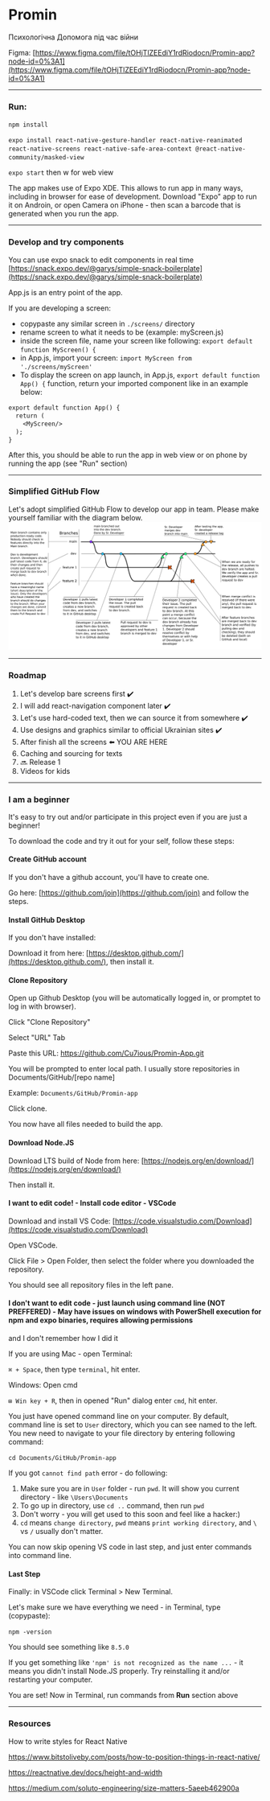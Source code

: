 # Promin
Психологічна Допомога під час війни

Figma: [https://www.figma.com/file/tOHjTlZEEdiY1rdRiodocn/Promin-app?node-id=0%3A1](https://www.figma.com/file/tOHjTlZEEdiY1rdRiodocn/Promin-app?node-id=0%3A1)

-------
### Run: 

`npm install`

`expo install react-native-gesture-handler react-native-reanimated react-native-screens react-native-safe-area-context @react-native-community/masked-view`

`expo start` then w for web view

The app makes use of Expo XDE. This allows to run app in many ways, including in browser for ease of development.
Download "Expo" app to run it on Androin, or open Camera on iPhone - then scan a barcode that is generated when you run the app.

------
### Develop and try components
You can use expo snack to edit components in real time
[https://snack.expo.dev/@garys/simple-snack-boilerplate](https://snack.expo.dev/@garys/simple-snack-boilerplate)

App.js is an entry point of the app.

If you are developing a screen:
- copypaste any similar screen in `./screens/` directory
- rename screen to what it needs to be (example: myScreen.js)
- inside the screen file, name your screen like following: `export default function MyScreen() {`
- in App.js, import your screen: `import MyScreen from './screens/myScreen'`
- To display the screen on app launch, in App.js, `export default function App() {` function, return your imported component like in an example below: 
```
export default function App() {
  return (
    <MyScreen/>
  );
}
```

After this, you should be able to run the app in web view or on phone by running the app (see "Run" section)

-------
### Simplified GitHub Flow
Let's adopt simplified GitHub Flow to develop our app in team. Please make yourself familiar with the diagram below.
![alt text](https://github.com/Cu7ious/Promin-App/blob/main/documentation/simplified_git_flow.png)

-------
### Roadmap
1. Let's develop bare screens first ✔️
2. I will add react-navigation component later ✔️
3. Let's use hard-coded text, then we can source it from somewhere ✔️
4. Use designs and graphics similar to official Ukrainian sites ✔️
5. After finish all the screens ⬅️ YOU ARE HERE
6. Caching and sourcing for texts
7. 🔜 Release 1 
8. Videos for kids

--------

### I am a beginner
It's easy to try out and/or participate in this project even if you are just a beginner!

To download the code and try it out for your self, follow these steps:

#### Create GitHub account
If you don't have a github account, you'll have to create one.

Go here: [https://github.com/join](https://github.com/join) and follow the steps.

#### Install GitHub Desktop
If you don't have installed:

Download it from here: [https://desktop.github.com/](https://desktop.github.com/), then install it.

#### Clone Repository
Open up Github Desktop (you will be automatically logged in, or promptet to log in with browser).

Click "Clone Repository"

Select "URL" Tab

Paste this URL: https://github.com/Cu7ious/Promin-App.git

You will be prompted to enter local path. I usually store repositories in Documents/GitHub/[repo name]

Example: `Documents/GitHub/Promin-app`

Click clone.


You now have all files needed to build the app.

#### Download Node.JS
Download LTS build of Node from here: [https://nodejs.org/en/download/](https://nodejs.org/en/download/)

Then install it.

#### I want to edit code! - Install code editor - VSCode
Download and install VS Code: [https://code.visualstudio.com/Download](https://code.visualstudio.com/Download)

Open VSCode.

Click File > Open Folder, then select the folder where you downloaded the repository.

You should see all repository files in the left pane.

#### I don't want to edit code - just launch using command line (NOT PREFFERED) - May have issues on windows with PowerShell execution for npm and expo binaries, requires allowing permissions
and I don't remember how I did it

If you are using Mac - open Terminal:

`⌘ + Space`, then type `terminal`, hit enter.

Windows: Open cmd

`⊞ Win key + R`, then in opened "Run" dialog enter `cmd`, hit enter.

You just have opened command line on your computer. By default, command line is set to `User` directory, which you can see named to the left.
You new need to navigate to your file directory by entering following command:

`cd Documents/GitHub/Promin-app`

If you got `cannot find path` error - do following:
1. Make sure you are in `User` folder - run `pwd`. It will show you current directory - like `\Users\Documents`
2. To go up in directory, use `cd ..` command, then run `pwd`
3. Don't worry - you will get used to this soon and feel like a hacker:) 
4. `cd` means `change directory`, `pwd` means `print working directory`, and `\` vs `/` usually don't matter.

You can now skip opening VS code in last step, and just enter commands into command line.

#### Last Step
Finally: in VSCode click Terminal > New Terminal.

Let's make sure we have everything we need - in Terminal, type (copypaste):

`npm -version`

You should see something like `8.5.0`

If you get something like `'npm' is not recognized as the name ...` - it means you didn't install Node.JS properly. Try reinstalling it and/or restarting your computer.

You are set! Now in Terminal, run commands from __Run__ section above

--------

### Resources
How to write styles for React Native

https://www.bitstoliveby.com/posts/how-to-position-things-in-react-native/

https://reactnative.dev/docs/height-and-width

https://medium.com/soluto-engineering/size-matters-5aeeb462900a



